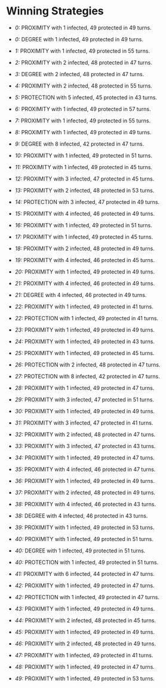 # Winning Strategies

* _0:_ PROXIMITY with 1 infected, 49 protected in 49 turns.


* _0:_ DEGREE with 1 infected, 49 protected in 49 turns.


* _1:_ PROXIMITY with 1 infected, 49 protected in 55 turns.


* _2:_ PROXIMITY with 2 infected, 48 protected in 47 turns.


* _3:_ DEGREE with 2 infected, 48 protected in 47 turns.


* _4:_ PROXIMITY with 2 infected, 48 protected in 55 turns.


* _5:_ PROTECTION with 5 infected, 45 protected in 43 turns.


* _6:_ PROXIMITY with 1 infected, 49 protected in 57 turns.


* _7:_ PROXIMITY with 1 infected, 49 protected in 55 turns.


* _8:_ PROXIMITY with 1 infected, 49 protected in 49 turns.


* _9:_ DEGREE with 8 infected, 42 protected in 47 turns.


* _10:_ PROXIMITY with 1 infected, 49 protected in 51 turns.


* _11:_ PROXIMITY with 1 infected, 49 protected in 45 turns.


* _12:_ PROXIMITY with 3 infected, 47 protected in 45 turns.


* _13:_ PROXIMITY with 2 infected, 48 protected in 53 turns.


* _14:_ PROTECTION with 3 infected, 47 protected in 49 turns.


* _15:_ PROXIMITY with 4 infected, 46 protected in 49 turns.


* _16:_ PROXIMITY with 1 infected, 49 protected in 51 turns.


* _17:_ PROXIMITY with 1 infected, 49 protected in 45 turns.


* _18:_ PROXIMITY with 2 infected, 48 protected in 49 turns.


* _19:_ PROXIMITY with 4 infected, 46 protected in 45 turns.


* _20:_ PROXIMITY with 1 infected, 49 protected in 49 turns.


* _21:_ PROXIMITY with 4 infected, 46 protected in 49 turns.


* _21:_ DEGREE with 4 infected, 46 protected in 49 turns.


* _22:_ PROXIMITY with 1 infected, 49 protected in 41 turns.


* _22:_ PROTECTION with 1 infected, 49 protected in 41 turns.


* _23:_ PROXIMITY with 1 infected, 49 protected in 49 turns.


* _24:_ PROXIMITY with 1 infected, 49 protected in 43 turns.


* _25:_ PROXIMITY with 1 infected, 49 protected in 45 turns.


* _26:_ PROTECTION with 2 infected, 48 protected in 47 turns.


* _27:_ PROTECTION with 8 infected, 42 protected in 47 turns.


* _28:_ PROXIMITY with 1 infected, 49 protected in 47 turns.


* _29:_ PROXIMITY with 3 infected, 47 protected in 51 turns.


* _30:_ PROXIMITY with 1 infected, 49 protected in 49 turns.


* _31:_ PROXIMITY with 3 infected, 47 protected in 41 turns.


* _32:_ PROXIMITY with 2 infected, 48 protected in 47 turns.


* _33:_ PROXIMITY with 3 infected, 47 protected in 43 turns.


* _34:_ PROXIMITY with 1 infected, 49 protected in 47 turns.


* _35:_ PROXIMITY with 4 infected, 46 protected in 47 turns.


* _36:_ PROXIMITY with 1 infected, 49 protected in 49 turns.


* _37:_ PROXIMITY with 2 infected, 48 protected in 49 turns.


* _38:_ PROXIMITY with 4 infected, 46 protected in 43 turns.


* _38:_ DEGREE with 4 infected, 46 protected in 43 turns.


* _39:_ PROXIMITY with 1 infected, 49 protected in 53 turns.


* _40:_ PROXIMITY with 1 infected, 49 protected in 51 turns.


* _40:_ DEGREE with 1 infected, 49 protected in 51 turns.


* _40:_ PROTECTION with 1 infected, 49 protected in 51 turns.


* _41:_ PROXIMITY with 6 infected, 44 protected in 47 turns.


* _42:_ PROXIMITY with 1 infected, 49 protected in 47 turns.


* _42:_ PROTECTION with 1 infected, 49 protected in 47 turns.


* _43:_ PROXIMITY with 1 infected, 49 protected in 49 turns.


* _44:_ PROXIMITY with 2 infected, 48 protected in 45 turns.


* _45:_ PROXIMITY with 1 infected, 49 protected in 49 turns.


* _46:_ PROXIMITY with 2 infected, 48 protected in 49 turns.


* _47:_ PROXIMITY with 1 infected, 49 protected in 41 turns.


* _48:_ PROXIMITY with 1 infected, 49 protected in 47 turns.


* _49:_ PROXIMITY with 1 infected, 49 protected in 53 turns.


